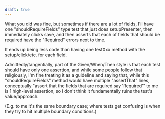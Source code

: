 ```yaml
---
draft: true
---
```


What you did was fine, but sometimes if there are a lot of fields, I'll have one "shouldRequireFields" type test that just does setupPresenter, then immediately clicks save, and then asserts that each of fields that should be required have the "Required" errors next to time. 

It ends up being less code than having one testXxx method with the setup/click/etc. for each field. 

Admittedly/tangentially, part of the Given/When/Then style is that each test should have only one assertion, and while some people follow that religiously, I'm fine treating it as a guideline and saying that, while this "shouldRequireFields" method would have multiple "assertThat" lines, conceptually "assert that the fields that are required say 'Required'" to me is 1 high-level assertion, so I don't think it fundamentally ruins the test's value/approach. 

(E.g. to me it's the same boundary case; where tests get confusing is when they try to hit multiple boundary conditions.)
